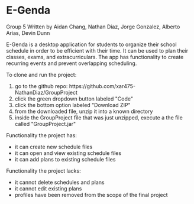 # E-Genda
Group 5
Written by Aidan Chang, Nathan Diaz, Jorge Gonzalez, Alberto Arias, Devin Dunn

E-Genda is a desktop application for students to organize their school schedule in order to be efficient with their time. It can be used to plan their classes, exams, and extracurriculars. The app has functionality to create recurring events and prevent overlapping scheduling.

To clone and run the project:
<ol>
  <li>go to the github repo: https://github.com/xar475-NathanDiaz/GroupProject</li>
  <li>click the green dropdown button labeled "Code"</li>
  <li>click the bottom option labeled "Download ZIP"</li>
  <li>from the downloaded file, unzip it into a known directory</li>
  <li>inside the GroupProject file that was just unzipped, execute a the file called "GroupProject.jar"</li>
</ol>

Functionality the project has:
<ul>
  <li>it can create new schedule files</li>
  <li>it can open and view existing schedule files</li>
  <li>it can add plans to existing schedule files</li>
</ul>

Functionality the project lacks:
<ul>
  <li>it cannot delete schedules and plans</li>
  <li>it cannot edit existing plans</li>
  <li>profiles have been removed from the scope of the final project</li>
</ul>
